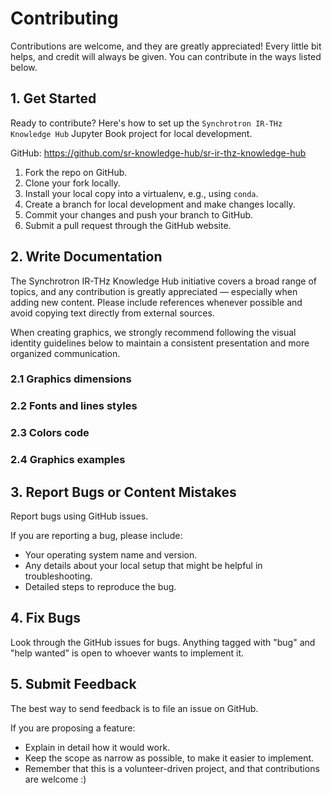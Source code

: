 # Contributing

Contributions are welcome, and they are greatly appreciated! Every little bit
helps, and credit will always be given. You can contribute in the ways listed below.

## 1. Get Started

Ready to contribute? Here's how to set up the `Synchrotron IR-THz Knowledge Hub` Jupyter Book project for local development.

GitHub: https://github.com/sr-knowledge-hub/sr-ir-thz-knowledge-hub

1. Fork the repo on GitHub.
2. Clone your fork locally.
3. Install your local copy into a virtualenv, e.g., using `conda`.
4. Create a branch for local development and make changes locally.
5. Commit your changes and push your branch to GitHub.
6. Submit a pull request through the GitHub website.

## 2. Write Documentation

The Synchrotron IR-THz Knowledge Hub initiative covers a broad range of topics, and any contribution is greatly appreciated — especially when adding new content. Please include references whenever possible and avoid copying text directly from external sources.

When creating graphics, we strongly recommend following the visual identity guidelines below to maintain a consistent presentation and more organized communication.

### 2.1 Graphics dimensions

### 2.2 Fonts and lines styles

### 2.3 Colors code

### 2.4 Graphics examples

## 3. Report Bugs or Content Mistakes

Report bugs using GitHub issues.

If you are reporting a bug, please include:

* Your operating system name and version.
* Any details about your local setup that might be helpful in troubleshooting.
* Detailed steps to reproduce the bug.

## 4. Fix Bugs

Look through the GitHub issues for bugs. Anything tagged with "bug" and "help
wanted" is open to whoever wants to implement it.


## 5. Submit Feedback

The best way to send feedback is to file an issue on GitHub.

If you are proposing a feature:

* Explain in detail how it would work.
* Keep the scope as narrow as possible, to make it easier to implement.
* Remember that this is a volunteer-driven project, and that contributions
  are welcome :)

